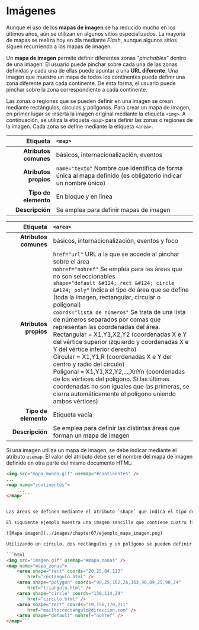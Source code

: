 # Imágenes

Aunque el uso de los **mapas de imagen** se ha reducido mucho en los últimos años, aún se utilizan en algunos sitios especializados. La mayoría de mapas se realiza hoy en día mediante *Flash*, aunque algunos sitios siguen recurriendo a los mapas de imagen.

Un **mapa de imagen** permite definir diferentes zonas *"pinchables"* dentro de una imagen. El usuario puede pinchar sobre cada una de las zonas definidas y cada una de ellas puede apuntar a una **URL diferente**. Una imagen que muestre un mapa de todos los continentes puede definir una zona diferente para cada continente. De esta forma, el usuario puede pinchar sobre la zona correspondiente a cada continente.

Las zonas o regiones que se pueden definir en una imagen se crean mediante rectángulos, círculos y polígonos. Para crear un mapa de imagen, en primer lugar se inserta la imagen original mediante la etiqueta `<img>`. A continuación, se utiliza la etiqueta `<map>` para definir las zonas o regiones de la imagen. Cada zona se define mediante la etiqueta `<area>`.

| Etiqueta              | `<map>`    |
| --------------------: | :------------- |
| **Atributos comunes** | básicos, internacionalización, eventos |
| **Atributos propios** | `name="texto"` Nombre que identifica de forma única al mapa definido (es obligatorio indicar un nombre único) |
| **Tipo de elemento**  | En bloque y en línea |
| **Descripción**       | Se emplea para definir mapas de imagen |

| Etiqueta              | `<area>`    |
| --------------------: | :------------- |
| **Atributos comunes** | básicos, internacionalización, eventos y foco |
| **Atributos propios** | `href="url"` URL a la que se accede al pinchar sobre el área <br /> `nohref="nohref"` Se emplea para las áreas que no son seleccionables <br /> `shape="default &#124; rect &#124; circle &#124; poly"` Indica el tipo de área que se define (toda la imagen, rectangular, circular o poligonal) <br /> `coords="lista de números"` Se trata de una lista de números separados por comas que representan las coordenadas del área.<br />Rectangular = X1,Y1,X2,Y2 (coordenadas X e Y del vértice superior izquierdo y coordenadas X e Y del vértice inferior derecho)<br /> Circular = X1,Y1,R (coordenadas X e Y del centro y radio del círculo) <br />Poligonal = X1,Y1,X2,Y2,...,XnYn (coordenadas de los vértices del polígono. Si las últimas coordenadas no son iguales que las primeras, se cierra automáticamente el polígono uniendo ambos vértices) |
| **Tipo de elemento**  | Etiqueta vacía |
| **Descripción**       | Se emplea para definir las distintas áreas que forman un mapa de imagen |

Si una imagen utiliza un mapa de imagen, se debe indicar mediante el atributo `usemap`. El valor del atributo debe ser el nombre del mapa de imagen definido en otra parte del mismo documento HTML:

```html
<img src="mapa_mundo.gif" usemap="#continentes" />
...
<map name="continentes">
    ...
</map>```


Las áreas se definen mediante el atributo `shape` que indica el tipo de área y `coords` que es una lista de coordenadas cuyo significado depende del tipo de área definido. El enlace de cada área se define mediante el atributo `href`, con la misma sintaxis y significado que para los enlaces normales.

El siguiente ejemplo muestra una imagen sencilla que contiene cuatro figuras geométricas:

![Mapa imagen](../images/chapter07/ejemplo_mapa_imagen.png)

Utilizando un círculo, dos rectángulos y un polígono se pueden definir fácilmente cuatro zonas *pinchables* en la imagen mediante el siguiente código HTML:

```html
<img src="imagen.gif" usemap="#mapa_zonas" />
<map name="mapa_zonas">
    <area shape="rect" coords="20,25,84,113"
        href="rectangulo.html" />
    <area shape="polygon" coords="90,25,162,26,163,96,89,25,90,24"
        href="triangulo.html" />
    <area shape="circle" coords="130,114,29"
        href="circulo.html" />
    <area shape="rect" coords="19,156,170,211"
        href="mailto:rectangulo@direccion.com" />
    <area shape="default" nohref="nohref" />
</map>```

